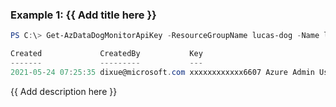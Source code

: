 ### Example 1: {{ Add title here }}
```powershell
PS C:\> Get-AzDataDogMonitorApiKey -ResourceGroupName lucas-dog -Name lucasdatadog

Created             CreatedBy           Key                              Name
-------             ---------           ---                              ----
2021-05-24 07:25:35 dixue@microsoft.com xxxxxxxxxxxx6607 Azure Admin User API Key
```

{{ Add description here }}

